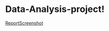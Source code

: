 # Data-Analysis-project!
[ReportScreenshot](https://github.com/user-attachments/assets/8d68122d-be8b-4648-89db-536d55b659ad)

